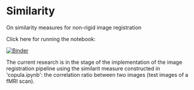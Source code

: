 # Similarity
On similarity measures for non-rigid image registration

Click here for running the notebook:

[![Binder](https://mybinder.org/badge_logo.svg)](https://mybinder.org/v2/gh/CamiVasz/Similarity/master) 

The current research is in the stage of the implementation of the image registration pipeline using the similarit measure constructed in 'copula.ipynb': the correlation ratio between two images (test images of a fMRI scan).
